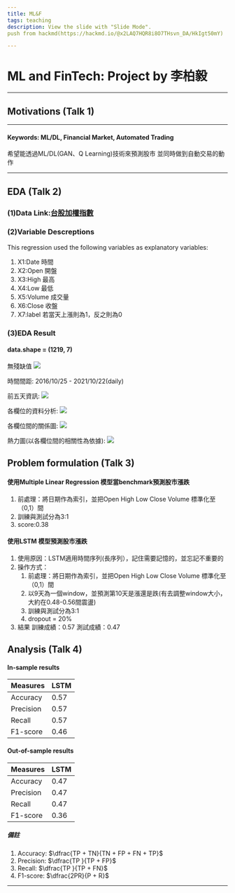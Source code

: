 ```yaml
---
title: ML&F
tags: teaching
description: View the slide with "Slide Mode".
push from hackmd(https://hackmd.io/@x2LAQ7HQR8i8O7THsvn_DA/HkIgt50mY)

---
```


# ML and FinTech: Project by 李柏毅

---

## Motivations (Talk 1)

---
#### Keywords: ML/DL, Financial Market, Automated Trading
希望能透過ML/DL(GAN、Q Learning)技術來預測股市
並同時做到自動交易的動作

---

## EDA (Talk 2) 
 
### (1)Data Link:[台股加權指數](https://finance.yahoo.com/quote/%5ETWII/history?p=%5ETWII)

### (2)Variable Descreptions
This regression used the following variables as explanatory variables:
1. X1:Date 時間
2. X2:Open 開盤
3. X3:High 最高
4. X4:Low  最低
5. X5:Volume  成交量
6. X6:Close  收盤
7. X7:label  若當天上漲則為1，反之則為0

### (3)EDA Result

#### data.shape = (1219, 7)
無殘缺值
![](https://i.imgur.com/LiSLuBy.png)

時間間距:
2016/10/25 - 2021/10/22(daily)

前五天資訊:
![](https://i.imgur.com/QP9NFiS.png)

各欄位的資料分析:
![](https://i.imgur.com/A9xisOE.png)

各欄位間的關係圖:
![](https://i.imgur.com/ijMQTqp.png)

熱力圖(以各欄位間的相關性為依據):
![](https://i.imgur.com/DWxtJ3t.png)


## Problem formulation (Talk 3)  

#### 使用Multiple Linear Regression 模型當benchmark預測股市漲跌
1. 前處理：將日期作為索引，並把Open High Low Close Volume 標準化至（0,1）間
2. 訓練與測試分為3:1
3. score:0.38
#### 使用LSTM 模型預測股市漲跌

1. 使用原因：LSTM適用時間序列(長序列），記住需要記憶的，並忘記不重要的
3. 操作方式：
    1. 前處理：將日期作為索引，並把Open High Low Close Volume 標準化至（0,1）間
    2. 以9天為一個window，並預測第10天是漲還是跌(有去調整window大小，大約在0.48-0.56間震盪)
    3. 訓練與測試分為3:1
    4. dropout = 20%
4. 結果
    訓練成績：0.57
    測試成績：0.47



## Analysis (Talk 4)
#### In-sample results
|Measures |LSTM|
|---|----|
| Accuracy |0.57|
| Precision|0.57|
| Recall | 0.57|
|F1-score| 0.46|


#### Out-of-sample results
|Measures |LSTM|
|---|---|
| Accuracy |0.47|
| Precision|0.47|
| Recall |0.47|
|F1-score|0.36|

##### 備註
1. Accuracy: $\dfrac{TP + TN}{TN + FP + FN + TP}$
2. Precision: $\dfrac{TP }{TP + FP}$
3. Recall: $\dfrac{TP }{TP + FN}$
4. F1-score: $\dfrac{2PR}{P + R}$





---

